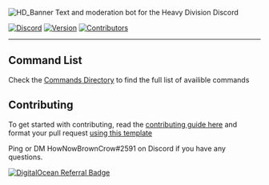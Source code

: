 ![HD_Banner](https://cdn.discordapp.com/attachments/960729491750141993/983010796189659216/hdgithub_banner.png)
Text and moderation bot for the Heavy Division Discord

[![Discord](https://img.shields.io/discord/808476259016769546?color=%237289DA&label=%20&logo=Discord&logoColor=%23ffff)](https://discord.gg/BR38YwKZea)
[![Version](https://img.shields.io/badge/Release-v0.1.13-%230761e2%20)](https://github.com/Heavy-Division/B78XH/releases/tag/v0.1.13)
[![Contributors](https://img.shields.io/github/contributors/Heavy-division/B78XH?color=%230761e2%20)](https://github.com/Heavy-Division/B78XH/graphs/contributors)
***

## Command List
Check the [Commands Directory](https://github.com/Heavy-Division/heavy-division-bot/blob/staging/.github/COMMANDS.md) to find the full list of availible commands 

## Contributing 
To get started with contributing, read the [contributing guide here](https://github.com/Heavy-Division/heavy-division-bot/blob/staging/.github/CONTRIBUTING.md) 
and format your pull request [using this template](https://github.com/Heavy-Division/heavy-division-bot/blob/staging/.github/PULL_REQUEST_TEMPLATE.md)

Ping or DM HowNowBrownCrow#2591 on Discord if you have any questions.

[![DigitalOcean Referral Badge](https://web-platforms.sfo2.digitaloceanspaces.com/WWW/Badge%203.svg)](https://www.digitalocean.com/?refcode=c9afef266f16&utm_campaign=Referral_Invite&utm_medium=Referral_Program&utm_source=badge)
